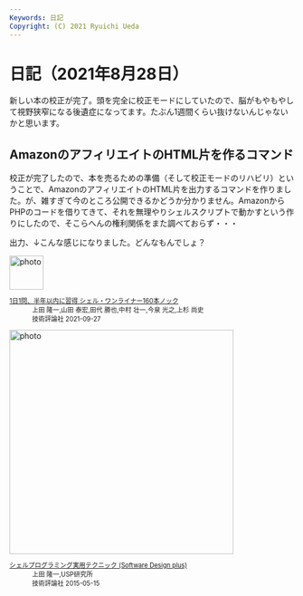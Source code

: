 ```yaml
---
Keywords: 日記
Copyright: (C) 2021 Ryuichi Ueda
---
```


# 日記（2021年8月28日）

新しい本の校正が完了。頭を完全に校正モードにしていたので、脳がもやもやして視野狭窄になる後遺症になってます。たぶん1週間くらい抜けないんじゃないかと思います。


## AmazonのアフィリエイトのHTML片を作るコマンド

校正が完了したので、本を売るための準備（そして校正モードのリハビリ）ということで、AmazonのアフィリエイトのHTML片を出力するコマンドを作りました。が、雑すぎて今のところ公開できるかどうか分かりません。AmazonからPHPのコードを借りてきて、それを無理やりシェルスクリプトで動かすという作りにしたので、そこらへんの権利関係をまた調べておらず・・・

出力、↓こんな感じになりました。どんなもんでしょ？


<div class="card">
  <div class="row no-gutters">
    <div class="col-md-2">
      <a class="item url" href="https://www.amazon.co.jp/dp/4297122677?tag=ryuichiueda-22&linkCode=ogi&th=1&psc=1"><img src="https://m.media-amazon.com/images/I/01MKUOLsA5L._SL500_.gif" width="60" alt="photo"></a>
    </div>
    <div class="col-md-10">
      <div class="card-body">
        <dl class="fn" style="font-size:80%">
          <dt><a href="https://www.amazon.co.jp/dp/4297122677?tag=ryuichiueda-22&linkCode=ogi&th=1&psc=1">1日1問、半年以内に習得 シェル・ワンライナー160本ノック</a></dt>
          <dd>上田 隆一,山田 泰宏,田代 勝也,中村 壮一,今泉 光之,上杉 尚史</dd>
          <dd>技術評論社 2021-09-27</dd>
        </dl>
      </div>
    </div>
  </div>
</div>

<div class="card">
  <div class="row no-gutters">
    <div class="col-md-2">
      <a class="item url" href="https://www.amazon.co.jp/dp/4774173444?tag=ryuichiueda-22&linkCode=ogi&th=1&psc=1"><img src="https://m.media-amazon.com/images/I/51RK9eRR0PL._SL500_.jpg" width="396" alt="photo"></a>
    </div>
    <div class="col-md-10">
      <div class="card-body">
        <dl class="fn" style="font-size:80%">
          <dt><a href="https://www.amazon.co.jp/dp/4774173444?tag=ryuichiueda-22&linkCode=ogi&th=1&psc=1">シェルプログラミング実用テクニック (Software Design plus)</a></dt>
          <dd>上田 隆一,USP研究所</dd>
          <dd>技術評論社 2015-05-15</dd>
        </dl>
      </div>
    </div>
  </div>
</div>

